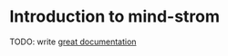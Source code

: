 # Introduction to mind-strom

TODO: write [great documentation](http://jacobian.org/writing/what-to-write/)
